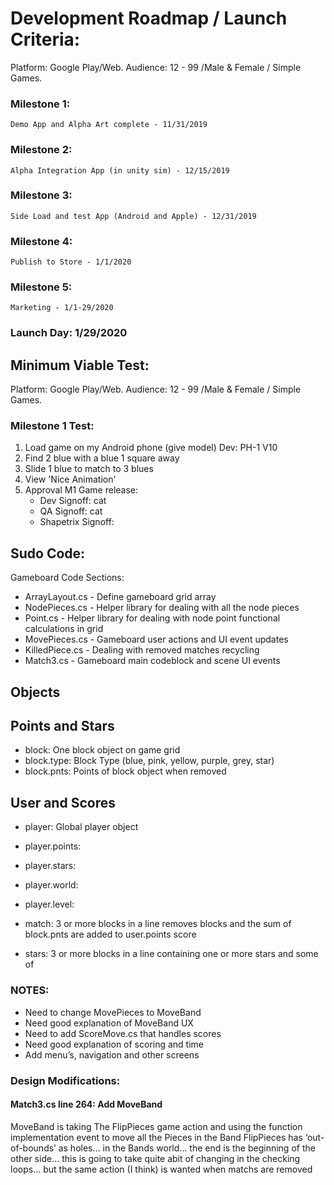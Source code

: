 # Development Roadmap / Launch Criteria: 
Platform: Google Play/Web. 	        Audience: 12 - 99 /Male & Female / Simple Games.

### Milestone 1:
	Demo App and Alpha Art complete - 11/31/2019

### Milestone 2:
	Alpha Integration App (in unity sim) - 12/15/2019

### Milestone 3:
	Side Load and test App (Android and Apple) - 12/31/2019

### Milestone 4:
	Publish to Store - 1/1/2020

### Milestone 5:
	Marketing - 1/1-29/2020

### Launch Day: 1/29/2020

## Minimum Viable Test: 
Platform: Google Play/Web. 	        Audience: 12 - 99 /Male & Female / Simple Games.

### Milestone 1 Test:
1. Load game on my Android phone (give model) Dev: PH-1 V10
2. Find 2 blue with a blue 1 square away
3. Slide 1 blue to match to 3 blues
4. View 'Nice Animation'
5. Approval M1 Game release:
   - Dev Signoff: cat
   - QA Signoff: cat
   - Shapetrix Signoff: 
	
## Sudo Code: 

Gameboard Code Sections:
- ArrayLayout.cs - Define gameboard grid array
- NodePieces.cs - Helper library for dealing with all the node pieces
- Point.cs - Helper library for dealing with node point functional calculations in grid
- MovePieces.cs - Gameboard user actions and UI event updates
- KilledPiece.cs - Dealing with removed matches recycling
- Match3.cs - Gameboard main codeblock and scene UI events

## Objects

## Points and Stars

- block: One block object on game grid
- block.type: Block Type (blue, pink, yellow, purple, grey, star)
- block.pnts: Points of block object when removed

## User and Scores

- player: Global player object
- player.points:
- player.stars:
- player.world:
- player.level:

- match: 3 or more blocks in a line removes blocks and the sum of block.pnts are added to user.points score
- stars: 3 or more blocks in a line containing one or more stars and some of 

### NOTES:
- Need to change MovePieces to MoveBand
- Need good explanation of MoveBand UX
- Need to add ScoreMove.cs that handles scores
- Need good explanation of scoring and time
- Add menu’s, navigation and other screens

### Design Modifications:

#### Match3.cs line 264: Add MoveBand
MoveBand is taking The FlipPieces game action and using the function implementation event to move all the Pieces in the Band
FlipPieces has ‘out-of-bounds’ as holes… in the Bands world… the end is the beginning of the other side… this is going to take quite abit of changing in the checking loops… but the same action (I think) is wanted when matchs are removed
